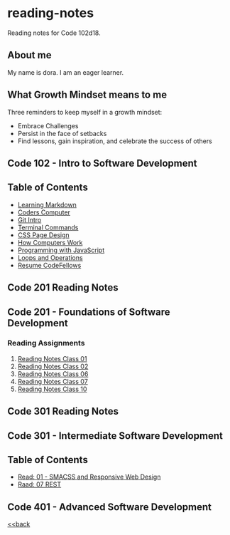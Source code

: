 # reading-notes
Reading notes for Code 102d18.

## About me
My name is dora. I am an eager learner.

## What Growth Mindset means to me

Three reminders to keep myself in a growth mindset:
- Embrace Challenges
- Persist in the face of setbacks
- Find lessons, gain inspiration, and celebrate the success of others

## Code 102 - Intro to Software Development
## Table of Contents
- [Learning Markdown](learning_markdown.md)
- [Coders Computer](Coders_Computer.md)
- [Git Intro](git_intro.md)
- [Terminal Commands](terminal_commands.md)
- [CSS Page Design](design_web_pages_css.md)
- [How Computers Work](how_computers_work.06b.md)
- [Programming with JavaScript](javascript_notes.md)
- [Loops and Operations](loops_operations.md)
- [Resume CodeFellows](resume_screenshot.png)


## Code 201 Reading Notes
## Code 201 - Foundations of Software Development

### Reading Assignments
1. [Reading Notes Class 01](class_01.md)
2. [Reading Notes Class 02](class-02.md)
6. [Reading Notes Class 06](read_06_objectliterals.md)
7. [Reading Notes Class 07](class-07.md)
9. [Reading Notes Class 10](class-10.md)


## Code 301 Reading Notes
## Code 301 - Intermediate Software Development

## Table of Contents
- [Read: 01 - SMACSS and Responsive Web Design](301-readingnotes/SMACSS_Responsive_Web_Design.md)
- [Raad: 07 REST](301-readingnotes/REST.md)

## Code 401 - Advanced Software Development

[<<back](terminal_commands.md)

